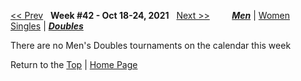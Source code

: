 <a name="top"></a>[<< Prev](men_doubles_2141.md) &nbsp; **Week #42 - Oct 18-24, 2021** &nbsp; [Next >>](men_doubles_2143.md) &nbsp;&nbsp;&nbsp;&nbsp;&nbsp;&nbsp;&nbsp; [***Men***](./men_doubles_2142.md) &#124; [Women](./women_doubles_2142.md) &nbsp;&nbsp;&nbsp;&nbsp;&nbsp; [Singles](./men_singles_2142.md) &#124; [***Doubles***](./men_doubles_2142.md)

There are no Men's Doubles tournaments on the calendar this week

Return to the [Top](./men_doubles_2142.md) &#124; [Home Page](../../index.md)